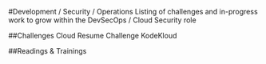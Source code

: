#Development / Security / Operations 
Listing of challenges and in-progress work to grow within the DevSecOps / Cloud Security role

##Challenges
Cloud Resume Challenge 
KodeKloud 

##Readings & Trainings 
